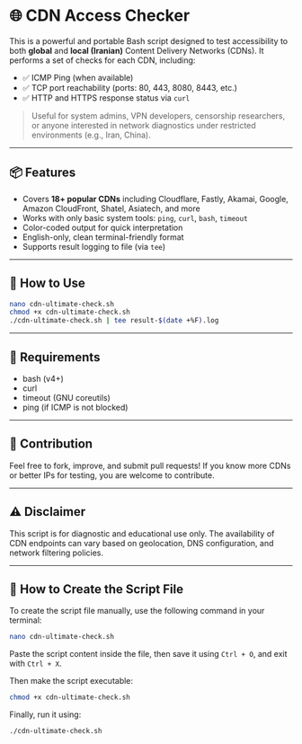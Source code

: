 # 🌐 CDN Access Checker

This is a powerful and portable Bash script designed to test accessibility to both **global** and **local (Iranian)** Content Delivery Networks (CDNs). It performs a set of checks for each CDN, including:

- ✅ ICMP Ping (when available)
- ✅ TCP port reachability (ports: 80, 443, 8080, 8443, etc.)
- ✅ HTTP and HTTPS response status via `curl`

> Useful for system admins, VPN developers, censorship researchers, or anyone interested in network diagnostics under restricted environments (e.g., Iran, China).

---

## 📦 Features

- Covers **18+ popular CDNs** including Cloudflare, Fastly, Akamai, Google, Amazon CloudFront, Shatel, Asiatech, and more
- Works with only basic system tools: `ping`, `curl`, `bash`, `timeout`
- Color-coded output for quick interpretation
- English-only, clean terminal-friendly format
- Supports result logging to file (via `tee`)

---

## 📜 How to Use

```bash
nano cdn-ultimate-check.sh
chmod +x cdn-ultimate-check.sh
./cdn-ultimate-check.sh | tee result-$(date +%F).log
```

---

## 🔧 Requirements

- bash (v4+)
- curl
- timeout (GNU coreutils)
- ping (if ICMP is not blocked)

---

## 🚀 Contribution

Feel free to fork, improve, and submit pull requests! If you know more CDNs or better IPs for testing, you are welcome to contribute.

---

## ⚠️ Disclaimer

This script is for diagnostic and educational use only. The availability of CDN endpoints can vary based on geolocation, DNS configuration, and network filtering policies.

---

## 📝 How to Create the Script File

To create the script file manually, use the following command in your terminal:

```bash
nano cdn-ultimate-check.sh
```

Paste the script content inside the file, then save it using `Ctrl + O`, and exit with `Ctrl + X`.

Then make the script executable:

```bash
chmod +x cdn-ultimate-check.sh
```

Finally, run it using:

```bash
./cdn-ultimate-check.sh
```
